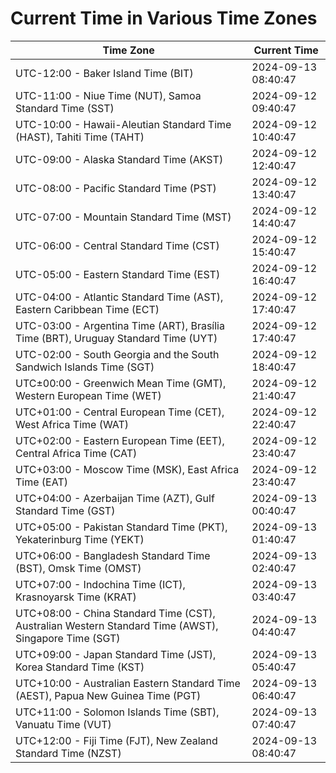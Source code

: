 # Current Time in Various Time Zones

| Time Zone | Current Time |
|-----------|--------------|
| UTC-12:00 - Baker Island Time (BIT) | 2024-09-13 08:40:47 |
| UTC-11:00 - Niue Time (NUT), Samoa Standard Time (SST) | 2024-09-12 09:40:47 |
| UTC-10:00 - Hawaii-Aleutian Standard Time (HAST), Tahiti Time (TAHT) | 2024-09-12 10:40:47 |
| UTC-09:00 - Alaska Standard Time (AKST) | 2024-09-12 12:40:47 |
| UTC-08:00 - Pacific Standard Time (PST) | 2024-09-12 13:40:47 |
| UTC-07:00 - Mountain Standard Time (MST) | 2024-09-12 14:40:47 |
| UTC-06:00 - Central Standard Time (CST) | 2024-09-12 15:40:47 |
| UTC-05:00 - Eastern Standard Time (EST) | 2024-09-12 16:40:47 |
| UTC-04:00 - Atlantic Standard Time (AST), Eastern Caribbean Time (ECT) | 2024-09-12 17:40:47 |
| UTC-03:00 - Argentina Time (ART), Brasília Time (BRT), Uruguay Standard Time (UYT) | 2024-09-12 17:40:47 |
| UTC-02:00 - South Georgia and the South Sandwich Islands Time (SGT) | 2024-09-12 18:40:47 |
| UTC±00:00 - Greenwich Mean Time (GMT), Western European Time (WET) | 2024-09-12 21:40:47 |
| UTC+01:00 - Central European Time (CET), West Africa Time (WAT) | 2024-09-12 22:40:47 |
| UTC+02:00 - Eastern European Time (EET), Central Africa Time (CAT) | 2024-09-12 23:40:47 |
| UTC+03:00 - Moscow Time (MSK), East Africa Time (EAT) | 2024-09-12 23:40:47 |
| UTC+04:00 - Azerbaijan Time (AZT), Gulf Standard Time (GST) | 2024-09-13 00:40:47 |
| UTC+05:00 - Pakistan Standard Time (PKT), Yekaterinburg Time (YEKT) | 2024-09-13 01:40:47 |
| UTC+06:00 - Bangladesh Standard Time (BST), Omsk Time (OMST) | 2024-09-13 02:40:47 |
| UTC+07:00 - Indochina Time (ICT), Krasnoyarsk Time (KRAT) | 2024-09-13 03:40:47 |
| UTC+08:00 - China Standard Time (CST), Australian Western Standard Time (AWST), Singapore Time (SGT) | 2024-09-13 04:40:47 |
| UTC+09:00 - Japan Standard Time (JST), Korea Standard Time (KST) | 2024-09-13 05:40:47 |
| UTC+10:00 - Australian Eastern Standard Time (AEST), Papua New Guinea Time (PGT) | 2024-09-13 06:40:47 |
| UTC+11:00 - Solomon Islands Time (SBT), Vanuatu Time (VUT) | 2024-09-13 07:40:47 |
| UTC+12:00 - Fiji Time (FJT), New Zealand Standard Time (NZST) | 2024-09-13 08:40:47 |
